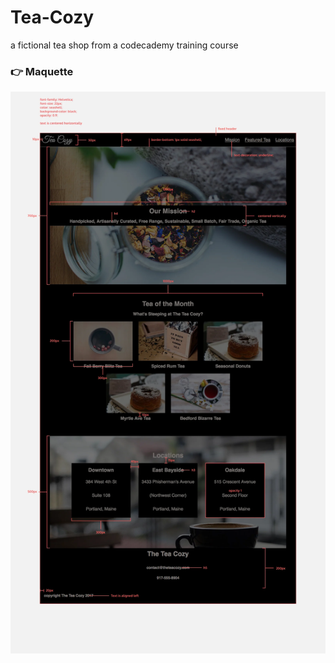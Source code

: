 # Tea-Cozy

a fictional tea shop from a codecademy training course

### 👉 Maquette

![](img-tea-cozy-redline.webp)
